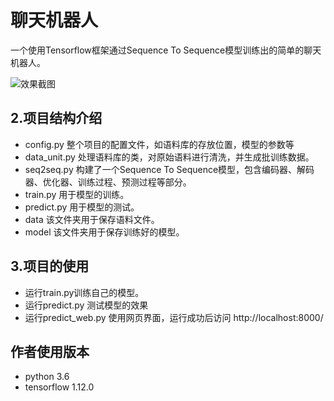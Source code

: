 # 聊天机器人
一个使用Tensorflow框架通过Sequence To Sequence模型训练出的简单的聊天机器人。  
  
![效果截图](https://raw.githubusercontent.com/luojiangtao/ChatBot_web/master/1.png)  


## 2.项目结构介绍  
 - config.py  整个项目的配置文件，如语料库的存放位置，模型的参数等  
 - data_unit.py 处理语料库的类，对原始语料进行清洗，并生成批训练数据。  
 - seq2seq.py 构建了一个Sequence To Sequence模型，包含编码器、解码器、优化器、训练过程、预测过程等部分。
 - train.py 用于模型的训练。  
 - predict.py 用于模型的测试。  
 - data 该文件夹用于保存语料文件。  
 - model 该文件夹用于保存训练好的模型。

## 3.项目的使用  
*   运行train.py训练自己的模型。 
*   运行predict.py 测试模型的效果 
*   运行predict_web.py 使用网页界面，运行成功后访问 http://localhost:8000/ 

## 作者使用版本
*   python 3.6
*   tensorflow 1.12.0
 
 
